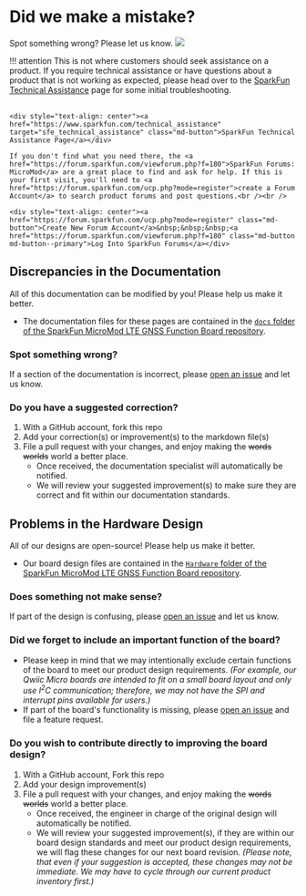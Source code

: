 # Did we make a mistake?

Spot something wrong? Please let us know. <a href="https://github.com/sparkfun/SparkFun_MicroMod_LTE_GNSS_Function_Board_u-blox_SARA-R5/issues" alt="Issues"><img src="https://img.shields.io/github/issues/sparkfun/SparkFun_MicroMod_LTE_GNSS_Function_Board_u-blox_SARA-R5.svg" /></a>

!!! attention
    This is not where customers should seek assistance on a product. If you require technical assistance or have questions about a product that is not working as expected, please head over to the [SparkFun Technical Assistance](https://www.sparkfun.com/technical_assistance) page for some initial troubleshooting.<br /><br />

    <div style="text-align: center"><a href="https://www.sparkfun.com/technical_assistance" target="sfe_technical_assistance" class="md-button">SparkFun Technical Assistance Page</a></div>

    If you don't find what you need there, the <a href="https://forum.sparkfun.com/viewforum.php?f=180">SparkFun Forums: MicroMod</a> are a great place to find and ask for help. If this is your first visit, you'll need to <a href="https://forum.sparkfun.com/ucp.php?mode=register">create a Forum Account</a> to search product forums and post questions.<br /><br />

    <div style="text-align: center"><a href="https://forum.sparkfun.com/ucp.php?mode=register" class="md-button">Create New Forum Account</a>&nbsp;&nbsp;&nbsp;<a href="https://forum.sparkfun.com/viewforum.php?f=180" class="md-button md-button--primary">Log Into SparkFun Forums</a></div>



## Discrepancies in the Documentation

All of this documentation can be modified by you! Please help us make it better.

* The documentation files for these pages are contained in the [`docs` folder of the SparkFun MicroMod LTE GNSS Function Board repository](https://github.com/sparkfun/SparkFun_MicroMod_LTE_GNSS_Function_Board_u-blox_SARA-R5/tree/main/docs).

### Spot something wrong?
If a section of the documentation is incorrect, please [open an issue](https://github.com/sparkfun/SparkFun_MicroMod_LTE_GNSS_Function_Board_u-blox_SARA-R5/issues) and let us know.

### Do you have a suggested correction?
1. With a GitHub account, fork this repo
2. Add your correction(s) or improvement(s) to the markdown file(s)
3. File a pull request with your changes, and enjoy making the ~~words~~ ~~worlds~~ world a better place.
    * Once received, the documentation specialist will automatically be notified.
    * We will review your suggested improvement(s) to make sure they are correct and fit within our documentation standards.

## Problems in the Hardware Design

All of our designs are open-source! Please help us make it better.

* Our board design files are contained in the [`Hardware` folder of the SparkFun MicroMod LTE GNSS Function Board repository](https://github.com/sparkfun/SparkFun_MicroMod_LTE_GNSS_Function_Board_u-blox_SARA-R5/tree/main/Hardware).

### Does something not make sense?
If part of the design is confusing, please [open an issue](https://github.com/sparkfun/SparkFun_MicroMod_LTE_GNSS_Function_Board_u-blox_SARA-R5/issues) and let us know.

### Did we forget to include an important function of the board?
* Please keep in mind that we may intentionally exclude certain functions of the board to meet our product design requirements. *(For example, our Qwiic Micro boards are intended to fit on a small board layout and only use I<sup>2</sup>C communication; therefore, we may not have the SPI and interrupt pins available for users.)*
* If part of the board's functionality is missing, please [open an issue](https://github.com/sparkfun/SparkFun_MicroMod_LTE_GNSS_Function_Board_u-blox_SARA-R5/issues) and file a feature request.

### Do you wish to contribute directly to improving the board design?
1. With a GitHub account, Fork this repo
2. Add your design improvement(s)
3. File a pull request with your changes, and enjoy making the ~~words~~ ~~worlds~~ world a better place.
    * Once received, the engineer in charge of the original design will automatically be notified.
    * We will review your suggested improvement(s), if they are within our board design standards and meet our product design requirements, we will flag these changes for our next board revision. *(Please note, that even if your suggestion is accepted, these changes may not be immediate. We may have to cycle through our current product inventory first.)*

